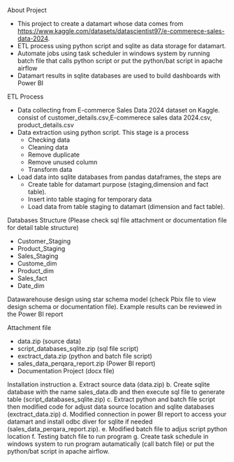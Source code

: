 About Project 

- This project to create a datamart whose data comes from https://www.kaggle.com/datasets/datascientist97/e-commerece-sales-data-2024.
- ETL process using python script and sqlite as data storage for datamart.
- Automate jobs using task scheduler in windows system by running batch file that calls python script or put the python/bat script in apache airflow
- Datamart results in sqlite databases are used to build dashboards with Power BI

ETL Process
- Data collecting from E-commerce Sales Data 2024 dataset on Kaggle. consist of customer_details.csv,E-commerece sales data 2024.csv, product_details.csv
- Data extraction using python script. This stage is a process
    - Checking data
    - Cleaning data
    - Remove duplicate
    - Remove unused column
    - Transform data
- Load data into sqlite databases from pandas dataframes, the steps are
    - Create table for datamart purpose (staging,dimension and fact table).
    - Insert into table staging for temporary data
    - Load data from table staging to datamart (dimension and fact table). 
        
Databases Structure (Please check sql file attachment or documentation file for detail table structure)
- Customer_Staging
- Product_Staging
- Sales_Staging
- Custome_dim
- Product_dim
- Sales_fact
- Date_dim
  
Datawarehouse design using star schema model (check Pbix file to view design schema or documentation file). Example results can be reviewed in the Power BI report

Attachment file
- data.zip (source data)
- script_databases_sqlite.zip (sql file script)
- exctract_data.zip (python and batch file script)
- sales_data_perqara_report.zip (Power BI report)
- Documentation Project (docx file)

Installation instruction
a.	Extract source data (data.zip)
b.	Create sqlite database with the name sales_data.db and then execute sql file to generate table (script_databases_sqlite.zip)
c.	Extract python and batch file script then modified code for adjust data source location and sqlite databases (exctract_data.zip)
d.	Modified connection in power BI report to access your datamart and install odbc diver for sqlite if needed (sales_data_perqara_report.zip).
e.	Modified batch file to adjus script python location
f.	Testing batch file to run program
g.	Create task schedule in windows system to run program autamatically (call batch file) or put the python/bat script in apache airflow.

